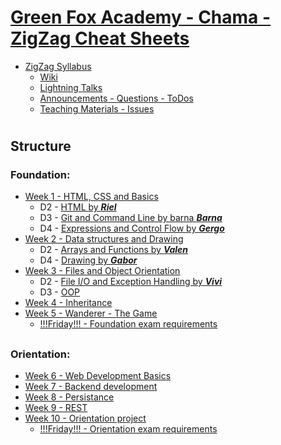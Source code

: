 # [Green Fox Academy - Chama - ZigZag Cheat Sheets]()
* [ZigZag Syllabus](https://github.com/green-fox-academy/zigzag-syllabus)
    *    [Wiki](https://github.com/green-fox-academy/zigzag-syllabus/wiki)
    *    [Lightning Talks](https://github.com/green-fox-academy/zigzag-syllabus/projects/2)
    *    [Announcements - Questions - ToDos](https://github.com/green-fox-academy/zigzag-syllabus/projects/1)
    *    [Teaching Materials - Issues](https://github.com/green-fox-academy/teaching-materials/issues)
#
## Structure
### Foundation:
* [Week 1 - HTML, CSS and Basics](https://github.com/green-fox-academy/zigzag-syllabus/wiki/Week-1)
    * D2 - [HTML by ***Riel***](Foundation/Week-1/HTML.md)
    * D3 - [Git and Command Line by barna ***Barna***](Foundation/Week-1/Git%20and%20CommandLine.md)
    * D4 - [Expressions and Control Flow by ***Gergo***](Foundation/Week-1/Expressions%20and%20Control%20Flow.MD)
* [Week 2 - Data structures and Drawing](https://github.com/green-fox-academy/zigzag-syllabus/wiki/Week-2)
    * D2 - [Arrays and Functions by ***Valen***](Foundation/Week-2/Arrays%20and%20Functions.md)
    * D4 - [Drawing by ***Gabor***](Foundation/Week-2/Drawing.md)
* [Week 3 - Files and Object Orientation](https://github.com/green-fox-academy/zigzag-syllabus/wiki/Week-3)
    * D2 - [File I/O and Exception Handling by ***Vivi***](Foundation/Week-3/File%20IO%20and%20Exception%20Handling.md)
    * D3 - [OOP](Foundation/Week-3/Java%20OOP%20Cheat%20Sheet.md)
* [Week 4 - Inheritance](https://github.com/green-fox-academy/zigzag-syllabus/wiki/Week-4)
* [Week 5 - Wanderer - The Game](https://github.com/green-fox-academy/zigzag-syllabus/wiki/Week-5)
    * [!!!Friday!!! - Foundation exam requirements](https://github.com/green-fox-academy/definitions/blob/master/exam/requirement/foundation-req.md)
##
### Orientation:
* [Week 6 - Web Development Basics](https://github.com/green-fox-academy/zigzag-syllabus/wiki/Week-6)
* [Week 7 - Backend development](https://github.com/green-fox-academy/zigzag-syllabus/wiki/Week-7)
* [Week 8 - Persistance](https://github.com/green-fox-academy/zigzag-syllabus/wiki/Week-8)
* [Week 9 - REST](https://github.com/green-fox-academy/zigzag-syllabus/wiki/Week-9)
* [Week 10 - Orientation project](https://github.com/green-fox-academy/zigzag-syllabus/wiki/Week-10)
    * [!!!Friday!!! - Orientation exam requirements](https://github.com/green-fox-academy/definitions/blob/master/exam/requirement/java-orientation-req.md)